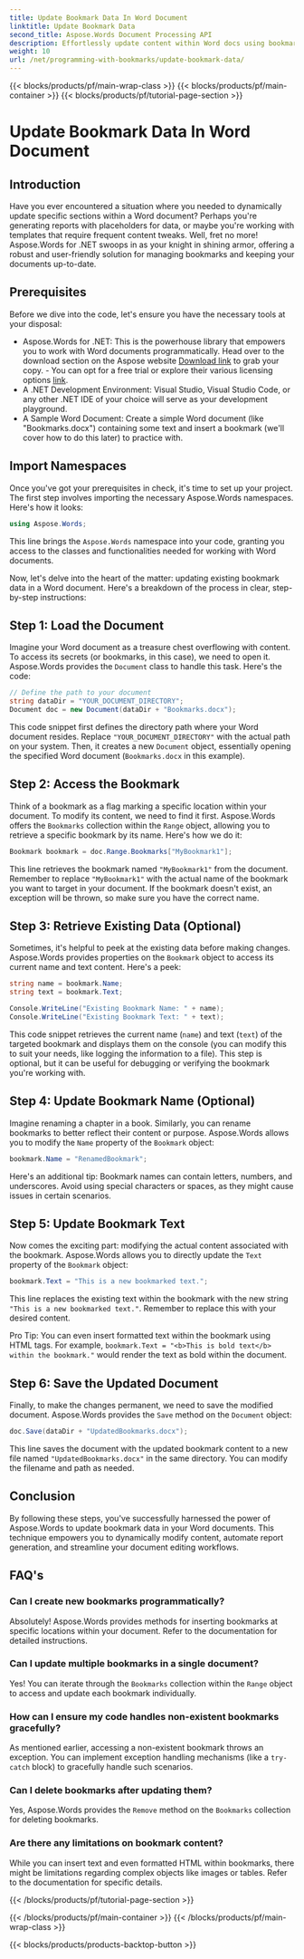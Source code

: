 ```yaml
---
title: Update Bookmark Data In Word Document
linktitle: Update Bookmark Data
second_title: Aspose.Words Document Processing API
description: Effortlessly update content within Word docs using bookmarks & Aspose.Words .NET.  This guide unlocks the power to automate reports, personalize templates & more.
weight: 10
url: /net/programming-with-bookmarks/update-bookmark-data/
---
```


{{< blocks/products/pf/main-wrap-class >}}
{{< blocks/products/pf/main-container >}}
{{< blocks/products/pf/tutorial-page-section >}}

# Update Bookmark Data In Word Document

## Introduction

Have you ever encountered a situation where you needed to dynamically update specific sections within a Word document? Perhaps you're generating reports with placeholders for data, or maybe you're working with templates that require frequent content tweaks. Well, fret no more! Aspose.Words for .NET swoops in as your knight in shining armor, offering a robust and user-friendly solution for managing bookmarks and keeping your documents up-to-date.

## Prerequisites

Before we dive into the code, let's ensure you have the necessary tools at your disposal:

- Aspose.Words for .NET: This is the powerhouse library that empowers you to work with Word documents programmatically. Head over to the download section on the Aspose website [Download link](https://releases.aspose.com/words/net/) to grab your copy. - You can opt for a free trial or explore their various licensing options [link](https://purchase.aspose.com/buy).
- A .NET Development Environment: Visual Studio, Visual Studio Code, or any other .NET IDE of your choice will serve as your development playground.
- A Sample Word Document: Create a simple Word document (like "Bookmarks.docx") containing some text and insert a bookmark (we'll cover how to do this later) to practice with.

## Import Namespaces

Once you've got your prerequisites in check, it's time to set up your project. The first step involves importing the necessary Aspose.Words namespaces. Here's how it looks:

```csharp
using Aspose.Words;
```

This line brings the `Aspose.Words` namespace into your code, granting you access to the classes and functionalities needed for working with Word documents.

Now, let's delve into the heart of the matter: updating existing bookmark data in a Word document. Here's a breakdown of the process in clear, step-by-step instructions:

## Step 1: Load the Document

Imagine your Word document as a treasure chest overflowing with content. To access its secrets (or bookmarks, in this case), we need to open it. Aspose.Words provides the `Document` class to handle this task. Here's the code:

```csharp
// Define the path to your document
string dataDir = "YOUR_DOCUMENT_DIRECTORY";
Document doc = new Document(dataDir + "Bookmarks.docx");
```

This code snippet first defines the directory path where your Word document resides. Replace `"YOUR_DOCUMENT_DIRECTORY"` with the actual path on your system. Then, it creates a new `Document` object, essentially opening the specified Word document (`Bookmarks.docx` in this example).

## Step 2: Access the Bookmark

Think of a bookmark as a flag marking a specific location within your document. To modify its content, we need to find it first. Aspose.Words offers the `Bookmarks` collection within the `Range` object, allowing you to retrieve a specific bookmark by its name. Here's how we do it:

```csharp
Bookmark bookmark = doc.Range.Bookmarks["MyBookmark1"];
```

This line retrieves the bookmark named `"MyBookmark1"` from the document. Remember to replace `"MyBookmark1"` with the actual name of the bookmark you want to target in your document. If the bookmark doesn't exist, an exception will be thrown, so make sure you have the correct name.

## Step 3: Retrieve Existing Data (Optional)

Sometimes, it's helpful to peek at the existing data before making changes. Aspose.Words provides properties on the `Bookmark` object to access its current name and text content. Here's a peek:

```csharp
string name = bookmark.Name;
string text = bookmark.Text;

Console.WriteLine("Existing Bookmark Name: " + name);
Console.WriteLine("Existing Bookmark Text: " + text);
```

This code snippet retrieves the current name (`name`) and text (`text`) of the targeted bookmark and displays them on the console (you can modify this to suit your needs, like logging the information to a file). This step is optional, but it can be useful for debugging or verifying the bookmark you're working with.

## Step 4: Update Bookmark Name (Optional)

Imagine renaming a chapter in a book. Similarly, you can rename bookmarks to better reflect their content or purpose. Aspose.Words allows you to modify the `Name` property of the `Bookmark` object:

```csharp
bookmark.Name = "RenamedBookmark";
```

Here's an additional tip: Bookmark names can contain letters, numbers, and underscores. Avoid using special characters or spaces, as they might cause issues in certain scenarios.

## Step 5: Update Bookmark Text

Now comes the exciting part: modifying the actual content associated with the bookmark. Aspose.Words allows you to directly update the `Text` property of the `Bookmark` object:

```csharp
bookmark.Text = "This is a new bookmarked text.";
```

This line replaces the existing text within the bookmark with the new string `"This is a new bookmarked text."`. Remember to replace this with your desired content.

Pro Tip: You can even insert formatted text within the bookmark using HTML tags. For example, `bookmark.Text = "<b>This is bold text</b> within the bookmark."` would render the text as bold within the document.

## Step 6: Save the Updated Document

Finally, to make the changes permanent, we need to save the modified document. Aspose.Words provides the `Save` method on the `Document` object:

```csharp
doc.Save(dataDir + "UpdatedBookmarks.docx");
```

This line saves the document with the updated bookmark content to a new file named `"UpdatedBookmarks.docx"` in the same directory. You can modify the filename and path as needed.

## Conclusion

By following these steps, you've successfully harnessed the power of Aspose.Words to update bookmark data in your Word documents. This technique empowers you to dynamically modify content, automate report generation, and streamline your document editing workflows.

## FAQ's

### Can I create new bookmarks programmatically?

Absolutely! Aspose.Words provides methods for inserting bookmarks at specific locations within your document. Refer to the documentation for detailed instructions.

### Can I update multiple bookmarks in a single document?

Yes! You can iterate through the `Bookmarks` collection within the `Range` object to access and update each bookmark individually.

### How can I ensure my code handles non-existent bookmarks gracefully?

As mentioned earlier, accessing a non-existent bookmark throws an exception. You can implement exception handling mechanisms (like a `try-catch` block) to gracefully handle such scenarios.

### Can I delete bookmarks after updating them?

Yes, Aspose.Words provides the `Remove` method on the `Bookmarks` collection for deleting bookmarks.

### Are there any limitations on bookmark content?

While you can insert text and even formatted HTML within bookmarks, there might be limitations regarding complex objects like images or tables. Refer to the documentation for specific details.

{{< /blocks/products/pf/tutorial-page-section >}}

{{< /blocks/products/pf/main-container >}}
{{< /blocks/products/pf/main-wrap-class >}}

{{< blocks/products/products-backtop-button >}}
